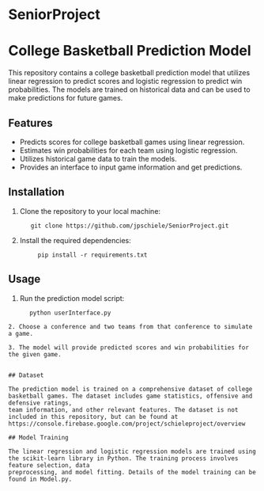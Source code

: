 # SeniorProject
# College Basketball Prediction Model
This repository contains a college basketball prediction model that utilizes linear regression to predict scores and logistic regression to predict win probabilities. The models are trained on historical data and can be used to make predictions for future games.

## Features

- Predicts scores for college basketball games using linear regression.
- Estimates win probabilities for each team using logistic regression.
- Utilizes historical game data to train the models.
- Provides an interface to input game information and get predictions.

## Installation

1. Clone the repository to your local machine:

   ```shell
      git clone https://github.com/jpschiele/SeniorProject.git

2. Install the required dependencies:

   ```shell
        pip install -r requirements.txt

## Usage

  1. Run the prediction model script:

   ```shell
         python userInterface.py

  2. Choose a conference and two teams from that conference to simulate a game.

  3. The model will provide predicted scores and win probabilities for the given game.
  
  
## Dataset

  The prediction model is trained on a comprehensive dataset of college basketball games. The dataset includes game statistics, offensive and defensive ratings,
  team information, and other relevant features. The dataset is not included in this repository, but can be found at 
  https://console.firebase.google.com/project/schieleproject/overview

## Model Training

  The linear regression and logistic regression models are trained using the scikit-learn library in Python. The training process involves feature selection, data
  preprocessing, and model fitting. Details of the model training can be found in Model.py.
